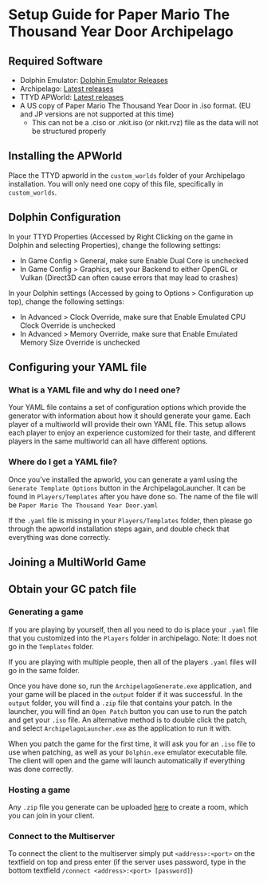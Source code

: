 # Setup Guide for Paper Mario The Thousand Year Door Archipelago

## Required Software

- Dolphin Emulator: [Dolphin Emulator Releases](https://dolphin-emu.org/download/?ref=btn)
- Archipelago: [Latest releases](https://github.com/ArchipelagoMW/Archipelago/releases)
- TTYD APWorld: [Latest releases](https://github.com/jamesbrq/ArchipelagoTTYD/releases)
- A US copy of Paper Mario The Thousand Year Door in .iso format. (EU and JP versions are not supported at this time)
	- This can not be a .ciso or .nkit.iso (or nkit.rvz) file as the data will not be structured properly

## Installing the APWorld

Place the TTYD apworld in the `custom_worlds` folder of your Archipelago installation. You will only need one copy of this file, specifically in `custom_worlds`.

## Dolphin Configuration

In your TTYD Properties (Accessed by Right Clicking on the game in Dolphin and selecting Properties), change the following settings:
- In Game Config > General, make sure Enable Dual Core is unchecked
- In Game Config > Graphics, set your Backend to either OpenGL or Vulkan (Direct3D can often cause errors that may lead to crashes)

In your Dolphin settings (Accessed by going to Options > Configuration up top), change the following settings:

- In Advanced > Clock Override, make sure that Enable Emulated CPU Clock Override is unchecked
- In Advanced > Memory Override, make sure that Enable Emulated Memory Size Override is unchecked

## Configuring your YAML file

### What is a YAML file and why do I need one?

Your YAML file contains a set of configuration options which provide the generator with information about how it should
generate your game. Each player of a multiworld will provide their own YAML file. This setup allows each player to enjoy
an experience customized for their taste, and different players in the same multiworld can all have different options.

### Where do I get a YAML file?

Once you've installed the apworld, you can generate a yaml using the `Generate Template Options` button in the ArchipelagoLauncher. 
It can be found in `Players/Templates` after you have done so. The name of the file will be `Paper Mario The Thousand Year Door.yaml`

If the `.yaml` file is missing in your `Players/Templates` folder, then please go through the apworld installation steps again,
and double check that everything was done correctly.

## Joining a MultiWorld Game

## Obtain your GC patch file

### Generating a game
If you are playing by yourself, then all you need to do is place your `.yaml` file that you customized into the `Players` folder in archipelago. 
Note: It does not go in the `Templates` folder.

If you are playing with multiple people, then all of the players `.yaml` files will go in the same folder.

Once you have done so, run the `ArchipelagoGenerate.exe` application, and your game will be placed in the `output` folder if it was successful.
In the `output` folder, you will find a `.zip` file that contains your patch. 
In the launcher, you will find an `Open Patch` button you can use to run the patch and get your `.iso` file.
An alternative method is to double click the patch, and select `ArchipelagoLauncher.exe` as the application to run it with.

When you patch the game for the first time, it will ask you for an `.iso` file to use when patching, as well as your `Dolphin.exe` emulator executable file.
The client will open and the game will launch automatically if everything was done correctly.

### Hosting a game
Any `.zip` file you generate can be uploaded [here](https://archipelago.gg/uploads) to create a room, which you can join in your client.



### Connect to the Multiserver

To connect the client to the multiserver simply put `<address>:<port>` on the textfield on top and press enter (if the
server uses password, type in the bottom textfield `/connect <address>:<port> [password]`)
